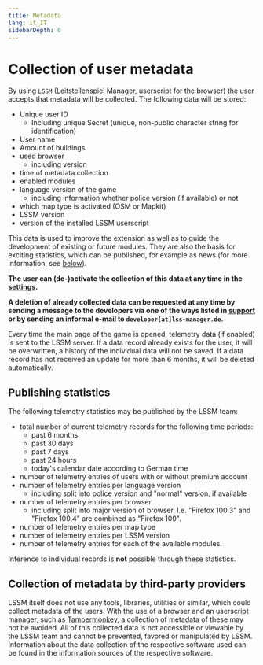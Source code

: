 ```yaml
---
title: Metadata
lang: it_IT
sidebarDepth: 0
---
```


# Collection of user metadata

By using `LSSM` (Leitstellenspiel Manager, userscript for the browser) the user accepts that metadata will be collected. The following data will be stored:
* Unique user ID
  * Including unique Secret (unique, non-public character string for identification)
* User name
* Amount of buildings
* used browser
  * including version
* time of metadata collection
* enabled modules
* language version of the game
  * including information whether police version (if available) or not
* which map type is activated (OSM or Mapkit)
* LSSM version
* version of the installed LSSM userscript

This data is used to improve the extension as well as to guide the development of existing or future modules.
They are also the basis for exciting statistics, which can be published, for example as news (for more information, see [below](#publishing-statistics)).

**The user can (de-)activate the collection of this data at any time in the [settings](settings.md).**

**A deletion of already collected data can be requested at any time by sending a message to the developers via one of the ways listed in [support](support.md) or by sending an informal e-mail to `developer[at]lss-manager.de`.**

Every time the main page of the game is opened, telemetry data (if enabled) is sent to the LSSM server.
If a data record already exists for the user, it will be overwritten, a history of the individual data will not be saved.
If a data record has not received an update for more than 6 months, it will be deleted automatically.

## Publishing statistics

The following telemetry statistics may be published by the LSSM team:
* total number of current telemetry records for the following time periods:
  * past 6 months
  * past 30 days
  * past 7 days
  * past 24 hours
  * today's calendar date according to German time
* number of telemetry entries of users with or without premium account
* number of telemetry entries per language version
  * including split into police version and "normal" version, if available
* number of telemetry entries per browser
  * including split into major version of browser. I.e. "Firefox 100.3" and "Firefox 100.4" are combined as "Firefox 100".
* number of telemetry entries per map type
* number of telemetry entries per LSSM version
* number of telemetry entries for each of the available modules.

Inference to individual records is **not** possible through these statistics.

## Collection of metadata by third-party providers

LSSM itself does not use any tools, libraries, utilities or similar, which could collect metadata of the users.
With the use of a browser and an userscript manager, such as [Tampermonkey](https://tampermonkey.net), a collection of metadata of these may not be avoided.
All of this collected data is not accessible or viewable by the LSSM team and cannot be prevented, favored or manipulated by LSSM.
Information about the data collection of the respective software used can be found in the information sources of the respective software.
